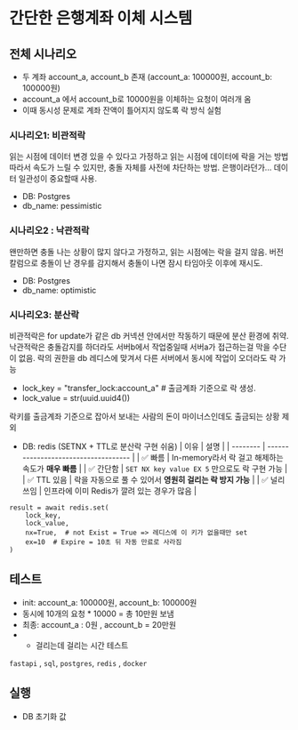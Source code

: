 # 간단한 은행계좌 이체 시스템

## 전체 시나리오
* 두 계좌 account_a, account_b 존재 (account_a: 100000원, account_b: 100000원)
* account_a 에서 account_b로 10000원을 이체하는 요청이 여러개 옴
* 이때 동시성 문제로 계좌 잔액이 틀어지지 않도록 락 방식 실험


### 시나리오1: 비관적락 
읽는 시점에 데이터 변경 있을 수 있다고 가정하고 읽는 시점에 데이터에 락을 거는 방법
따라서 속도가 느릴 수 있지만, 충돌 자체를 사전에 차단하는 방법.
은행이라던가... 데이터 일관성이 중요할때 사용.

* DB: Postgres
* db_name: pessimistic

### 시나리오2 : 낙관적락
왠만하면 충돌 나는 상황이 많지 않다고 가정하고, 
읽는 시점에는 락을 걸지 않음.
버전 칼럼으로 충돌이 난 경우를 감지해서 충돌이 나면 잠시 타임아웃 이후에 재시도.

* DB: Postgres
* db_name: optimistic

### 시나리오3: 분산락
비관적락은 for update가 같은 db 커넥션 안에서만 작동하기 때문에 분산 환경에 취약.
낙관적락은 충돌감지를 하더라도 서버b에서 작업중일때 서버a가 접근하는걸 막을 수단이 없음.
락의 권한을 db 레디스에 맞겨서 다른 서버에서 동시에 작업이 오더라도 락 가능


* lock_key = "transfer_lock:account_a" # 출금계좌 기준으로 락 생성. 
* lock_value = str(uuid.uuid4())

락키를 출금계좌 기준으로 잡아서 보내는 사람의 돈이 마이너스인데도 출금되는 상황 제외


* DB: redis (SETNX + TTL로 분산락 구현 쉬움)
| 이유       | 설명                                   |
| -------- | ------------------------------------ |
| ✅ 빠름     | In-memory라서 락 걸고 해제하는 속도가 **매우 빠름**  |
| ✅ 간단함    | `SET NX key value EX 5` 만으로도 락 구현 가능 |
| ✅ TTL 있음 | 락을 자동으로 풀 수 있어서 **영원히 걸리는 락 방지 가능**  |
| ✅ 널리 쓰임  | 인프라에 이미 Redis가 깔려 있는 경우가 많음          |

```
result = await redis.set(
    lock_key, 
    lock_value, 
    nx=True,  # not Exist = True => 레디스에 이 키가 없을때만 set
    ex=10  # Expire = 10초 뒤 자동 만료로 사라짐  
)
```



## 테스트 
* init: account_a: 100000원, account_b: 100000원
* 동시에 10개의 요청 * 10000 = 총 10만원 보냄
* 최종: account_a : 0원 , account_b = 20만원
* + 걸리는데 걸리는 시간 테스트

`fastapi` , `sql`, `postgres`, `redis` , `docker`


## 실행

* DB 초기화 값
